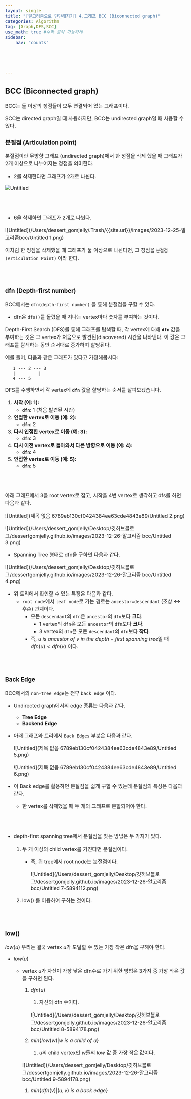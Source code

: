 ```yaml
---
layout: single
title: "[알고리즘으로 단단해지기] 4.그래프 BCC (Biconnected graph)" 
categories: Algorithm
tag: [Graph,DFS,SCC]
use_math: true #수학 공식 가능하게
sidebar:
    nav: "counts"





---
```


<style>
  body {
    font-size: 16px; /* 폰트 사이즈 조절 */
  }
</style>





## BCC (Biconnected graph)

BCC는 둘 이상의 정점들이 모두 연결되어 있는 그래프이다. 

SCC는 directed graph일 때 사용하지만, BCC는 undirected graph일 때 사용할 수 있다.

### 분절점 (Articulation point)

분절점이란 무방향 그래프 (undirected graph)에서 한 정점을 삭제 했을 때 그래프가 2개 이상으로 나누어지는 정점을 의미한다.

- 2를 삭제한다면 그래프가 2개로 나뉜다.

![Untitled](/Users/dessert_gomjelly/.Trash/{{site.url}}/images/2023-12-25-알고리즘bcc/Untitled.png)

<br>

<br>

- 6을 삭제하면 그래프가 2개로 나뉜다.

![Untitled](/Users/dessert_gomjelly/.Trash/{{site.url}}/images/2023-12-25-알고리즘bcc/Untitled 1.png)

이처럼 한 정점을 삭제했을 때 그래프가 둘 이상으로 나뉜다면, 그 정점을 `분절점 (Articulation Point)` 이라 한다.

<br>

<br>

### dfn (Depth-first number)

BCC에서는 `dfn(depth-first number)` 을 통해 분절점을 구할 수 있다.

- dfn은 `dfs()`를 돌렸을 때 지나는 vertex마다 숫자를 부여하는 것이다.

Depth-First Search (DFS)를 통해 그래프를 탐색할 때, 각 vertex에 대해 **`dfn`** 값을 부여하는 것은 그 vertex가 처음으로 발견된(discovered) 시간을 나타낸다. 이 값은 그래프를 탐색하는 동안 순서대로 증가하며 할당된다.

예를 들어, 다음과 같은 그래프가 있다고 가정해봅시다:

```
   1 --- 2 --- 3
   |         |
   4 --- 5

```

DFS를 수행하면서 각 vertex에 **`dfn`** 값을 할당하는 순서를 살펴보겠습니다.

1. **시작 (예: 1):**
   - **`dfn`**: 1 (처음 발견된 시간)
2. **인접한 vertex로 이동 (예: 2):**
   - **`dfn`**: 2
3. **다시 인접한 vertex로 이동 (예: 3):**
   - **`dfn`**: 3
4. **다시 이전 vertex로 돌아와서 다른 방향으로 이동 (예: 4):**
   - **`dfn`**: 4
5. **인접한 vertex로 이동 (예: 5):**
   - **`dfn`**: 5

<br>

<br>

아래 그래프에서 $3$을 root vertex로 잡고, 시작을 $4$번 vertex로 생각하고 dfs를 하면 다음과 같다.

![Untitled](제목 없음 6789eb130cf0424384ee63cde4843e89/Untitled 2.png)

![Untitled](/Users/dessert_gomjelly/Desktop/깃허브블로그/dessertgomjelly.github.io/images/2023-12-26-알고리즘 bcc/Untitled 3.png)

- Spanning Tree 형태로 dfn을 구하면 다음과 같다.

![Untitled](/Users/dessert_gomjelly/Desktop/깃허브블로그/dessertgomjelly.github.io/images/2023-12-26-알고리즘 bcc/Untitled 4.png)

- 위 트리에서 확인할 수 있는 특징은 다음과 같다.
   - `root node`에서 `leaf node`로 가는 경로는 `ancestor↔descendant` (조상 ↔ 후손) 관계이다.
      - 모든 `descendant`의 `dfn`은 `ancestor`의 `dfn`보다 **크다**.
         - $1$ vertex의 `dfn`은 모든 `ancestor`의 `dfn`보다 **크다**.
         - $3$ vertex의 `dfn`은 모든 `descendant`의 `dfn`보다 **작다**.
      - 즉, $`u\text{ } is\text{ } ancestor\text{ } of\text{ } v\text{ } in\text{ } the\text{ } depth-first\text{ } spanning\text{ } tree`$일 때  $dfn(u) < dfn(v)$ 이다.

<br>

<Br>

### Back Edge

BCC에서의 `non-tree edge`는 전부 `back edge` 이다.

- Undirected graph에서의 edge 종류는 다음과 같다.

   - **Tree Edge**
   - **Backend Edge**

- 아래 그래프와 트리에서 `Back Edges` 부분은 다음과 같다.

   ![Untitled](제목 없음 6789eb130cf0424384ee63cde4843e89/Untitled 5.png)

   ![Untitled](제목 없음 6789eb130cf0424384ee63cde4843e89/Untitled 6.png)

- 이 Back edge를 활용하면 분절점을 쉽게 구할 수 있는데 분절점의 특성은 다음과 같다.

   - 한 vertex를 삭제했을 때 두 개의 그래프로 분할되어야 한다.

<br>

<br>

- depth-first spanning tree에서 분절점을 찾는 방법은 두 가지가 있다.

   1. 두 개 이상의 child vertex를 가진다면 분절점이다.

      - 즉, 위 tree에서 root node는 분절점이다.

         ![Untitled](/Users/dessert_gomjelly/Desktop/깃허브블로그/dessertgomjelly.github.io/images/2023-12-26-알고리즘 bcc/Untitled 7-5894112.png)

   2. low() 를 이용하여 구하는 것이다.

       

<br>

<br>

### low()

$low(u)$ 우리는 결국 vertex $u$가 도달할 수 있는 가장 작은 dfn을 구해야 한다.

- $low(u)$

   - vertex $u$가 자신이 가장 낮은 dfn수로 가기 위한 방법은 3가지 중 가장 작은 값을 구하면 된다.

      1. $dfn(u)$

         1. 자신의 dfn 수이다.

         ![Untitled](/Users/dessert_gomjelly/Desktop/깃허브블로그/dessertgomjelly.github.io/images/2023-12-26-알고리즘 bcc/Untitled 8-5894178.png)

      2. $min\{{low(w) | w\text{ }is\text{ }a\text{ }child\text{ }of\text{ }u\}}$

         1.  $u$의 child vertex인 $w$들의 $low$ 값 중 가장 작은 값이다.

      ![Untitled](/Users/dessert_gomjelly/Desktop/깃허브블로그/dessertgomjelly.github.io/images/2023-12-26-알고리즘 bcc/Untitled 9-5894178.png)

      1. $min\{{dfn(v)|(u,v)\text{ }is\text{ }a\text{ }back\text{ }edge\}}$
   